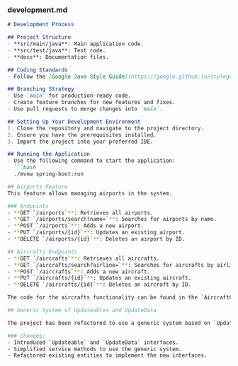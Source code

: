 ### development.md

```markdown
# Development Process

## Project Structure
- **src/main/java**: Main application code.
- **src/test/java**: Test code.
- **docs**: Documentation files.

## Coding Standards
- Follow the [Google Java Style Guide](https://google.github.io/styleguide/javaguide.html).

## Branching Strategy
- Use `main` for production-ready code.
- Create feature branches for new features and fixes.
- Use pull requests to merge changes into `main`.

## Setting Up Your Development Environment
1. Clone the repository and navigate to the project directory.
2. Ensure you have the prerequisites installed.
3. Import the project into your preferred IDE.

## Running the Application
- Use the following command to start the application:
  ```bash
  ./mvnw spring-boot:run

## Airports Feature
This feature allows managing airports in the system.

### Endpoints
- **GET `/airports`**: Retrieves all airports.
- **GET `/airports/search?name=`**: Searches for airports by name.
- **POST `/airports`**: Adds a new airport.
- **PUT `/airports/{id}`**: Updates an existing airport.
- **DELETE `/airports/{id}`**: Deletes an airport by ID.

## Aircrafts Endpoints
- **GET `/aircrafts`**: Retrieves all aircrafts.
- **GET `/aircrafts/search?airline=`**: Searches for aircrafts by airline.
- **POST `/aircrafts`**: Adds a new aircraft.
- **PUT `/aircrafts/{id}`**: Updates an existing aircraft.
- **DELETE `/aircrafts/{id}`**: Deletes an aircraft by ID.

The code for the aircrafts functionality can be found in the `AircraftController`, `AircraftService`, and `AircraftRepository` classes.

## Generic System of Updateables and UpdateData

The project has been refactored to use a generic system based on `Updateables` and `UpdateData`. This change simplifies the logic and ensures consistency across service methods. The new `UpdateableService` class handles the generic update, delete, and add operations, allowing for easier maintenance and scalability.

### Changes:
- Introduced `Updateable` and `UpdateData` interfaces.
- Simplified service methods to use the generic system.
- Refactored existing entities to implement the new interfaces.


